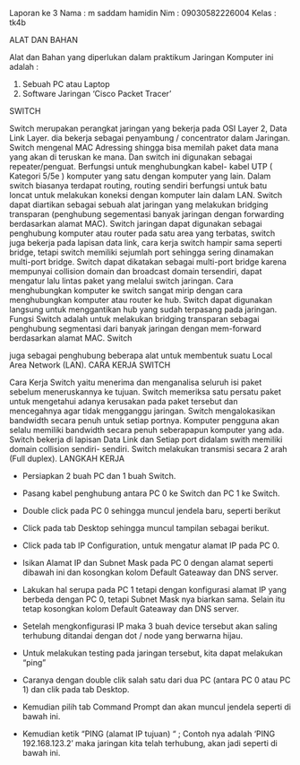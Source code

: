 Laporan ke 3
Nama : m saddam hamidin
Nim : 09030582226004
Kelas : tk4b




ALAT DAN BAHAN

Alat dan Bahan yang diperlukan dalam praktikum Jaringan Komputer ini adalah :

1.	Sebuah PC atau Laptop
2.	Software Jaringan ‘Cisco Packet Tracer’


SWITCH

Switch merupakan perangkat jaringan yang bekerja pada OSI Layer 2, Data Link Layer. dia bekerja sebagai penyambung / concentrator dalam Jaringan. Switch mengenal MAC Adressing shingga bisa memilah paket data mana yang akan di teruskan ke mana. Dan switch ini digunakan sebagai repeater/penguat. Berfungsi untuk menghubungkan kabel- kabel UTP ( Kategori 5/5e ) komputer yang satu dengan komputer yang lain. Dalam switch biasanya terdapat routing, routing sendiri berfungsi untuk batu loncat untuk melakukan koneksi dengan komputer lain dalam LAN.
Switch dapat diartikan sebagai sebuah alat jaringan yang melakukan bridging transparan (penghubung segementasi banyak jaringan dengan forwarding berdasarkan alamat MAC).
Switch jaringan dapat digunakan sebagai penghubung komputer atau router pada satu area yang terbatas, switch juga bekerja pada lapisan data link, cara kerja switch hampir sama seperti bridge, tetapi switch memiliki sejumlah port sehingga sering dinamakan multi-port bridge.
Switch dapat dikatakan sebagai multi-port bridge karena mempunyai collision domain dan broadcast domain tersendiri, dapat mengatur lalu lintas paket yang melalui switch jaringan.
Cara menghubungkan komputer ke switch sangat mirip dengan cara menghubungkan komputer atau router ke hub. Switch dapat digunakan langsung untuk menggantikan hub yang sudah terpasang pada jaringan.
Fungsi Switch adalah untuk melakukan bridging transparan sebagai penghubung segmentasi dari banyak jaringan dengan mem-forward berdasarkan alamat MAC. Switch
 
juga sebagai penghubung beberapa alat untuk membentuk suatu Local Area Network (LAN).
CARA KERJA SWITCH

Cara Kerja Switch yaitu menerima dan menganalisa seluruh isi paket sebelum meneruskannya ke tujuan. Switch memeriksa satu persatu paket untuk mengetahui adanya kerusakan pada paket tersebut dan mencegahnya agar tidak mengganggu jaringan. Switch mengalokasikan bandwidth secara penuh untuk setiap portnya. Komputer pengguna akan selalu memiliki bandwidth secara penuh seberapapun komputer yang ada. Switch bekerja di lapisan Data Link dan Setiap port didalam swith memiliki domain collision sendiri- sendiri. Switch melakukan transmisi secara 2 arah (Full duplex).
LANGKAH KERJA


-	Persiapkan 2 buah PC dan 1 buah Switch.
-	Pasang kabel penghubung antara PC 0 ke Switch dan PC 1 ke Switch.

 
-	Double click pada PC 0 sehingga muncul jendela baru, seperti berikut
-	Click pada tab Desktop sehingga muncul tampilan sebagai berikut.



-	Click pada tab IP Configuration, untuk mengatur alamat IP pada PC 0.

-	Isikan Alamat IP dan Subnet Mask pada PC 0 dengan alamat seperti dibawah ini dan kosongkan kolom Default Gateaway dan DNS server.

 


-	Lakukan hal serupa pada PC 1 tetapi dengan konfigurasi alamat IP yang berbeda dengan PC 0, tetapi Subnet Mask nya biarkan sama. Selain itu tetap kosongkan kolom Default Gateaway dan DNS server.


-	Setelah mengkonfigurasi IP maka 3 buah device tersebut akan saling terhubung ditandai dengan dot / node yang berwarna hijau.


-	Untuk melakukan testing pada jaringan tersebut, kita dapat melakukan “ping”
-	Caranya dengan double clik salah satu dari dua PC (antara PC 0 atau PC 1) dan clik pada tab Desktop.
 
-	Kemudian pilih tab Command Prompt dan akan muncul jendela seperti di bawah ini.


-	Kemudian ketik “PING (alamat IP tujuan) “ ; Contoh nya adalah ‘PING 192.168.123.2’ maka jaringan kita telah terhubung, akan jadi seperti di bawah ini.

